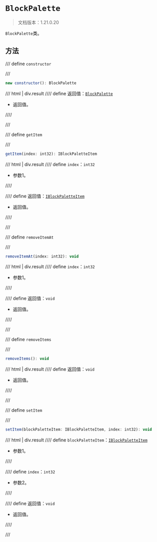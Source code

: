 # `BlockPalette`

> 文档版本：1.21.0.20

`BlockPalette`类。

## 方法

/// define
`constructor`


///

```js
new constructor(): BlockPalette
```

/// html | div.result
//// define
返回值：[`BlockPalette`](./blockpalette.md)

- 返回值。


////

///


/// define
`getItem`


///

```js
getItem(index: int32): IBlockPaletteItem
```

/// html | div.result
//// define
`index`：`int32`

- 参数1。


////

//// define
返回值：[`IBlockPaletteItem`](./iblockpaletteitem.md)

- 返回值。


////

///


/// define
`removeItemAt`


///

```js
removeItemAt(index: int32): void
```

/// html | div.result
//// define
`index`：`int32`

- 参数1。


////

//// define
返回值：`void`

- 返回值。


////

///


/// define
`removeItems`


///

```js
removeItems(): void
```

/// html | div.result
//// define
返回值：`void`

- 返回值。


////

///


/// define
`setItem`


///

```js
setItem(blockPaletteItem: IBlockPaletteItem, index: int32): void
```

/// html | div.result
//// define
`blockPaletteItem`：[`IBlockPaletteItem`](./iblockpaletteitem.md)

- 参数1。


////

//// define
`index`：`int32`

- 参数2。


////

//// define
返回值：`void`

- 返回值。


////

///

